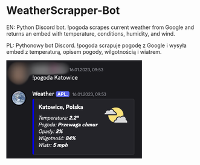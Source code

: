 # WeatherScrapper-Bot
EN: Python Discord bot. !pogoda <city> scrapes current weather from Google and returns an embed with temperature, conditions, humidity, and wind.

PL: Pythonowy bot Discord. !pogoda <miasto> scrapuje pogodę z Google i wysyła embed z temperaturą, opisem pogody, wilgotnością i wiatrem.

![screenshot1](pic.png)
